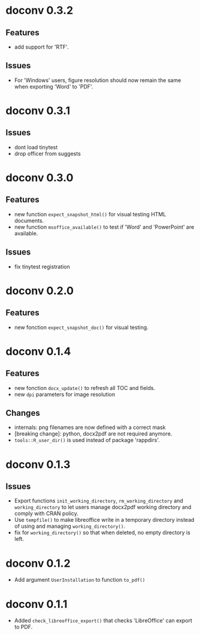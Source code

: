 # doconv 0.3.2

## Features

- add support for 'RTF'.

## Issues

- For 'Windows' users, figure resolution should now remain the same
when exporting 'Word' to 'PDF'.

# doconv 0.3.1

## Issues

- dont load tinytest
- drop officer from suggests

# doconv 0.3.0

## Features

* new function `expect_snapshot_html()` for visual testing HTML documents.
* new function `msoffice_available()` to test if 'Word' and 'PowerPoint'
are available.

## Issues

* fix tinytest registration


# doconv 0.2.0

## Features

* new fonction `expect_snapshot_doc()` for visual testing.

# doconv 0.1.4

## Features

* new fonction `docx_update()` to refresh all TOC and fields.
* new `dpi` parameters for image resolution

## Changes

* internals: png filenames are now defined with a correct mask
* [breaking change]: python, docx2pdf are not required anymore. 
* `tools::R_user_dir()` is used instead of package 'rappdirs'.

# doconv 0.1.3

## Issues

* Export functions `init_working_directory`, `rm_working_directory` and `working_directory` 
to let users manage docx2pdf working directory and comply with CRAN policy.
* Use `tempfile()` to make libreoffice write in a temporary directory instead of 
using and managing `working_directory()`.
* fix for `working_directory()` so that when deleted, no empty directory is left.

# doconv 0.1.2

* Add argument `UserInstallation` to function `to_pdf()`

# doconv 0.1.1

* Added `check_libreoffice_export()` that checks 'LibreOffice' can export to PDF.

